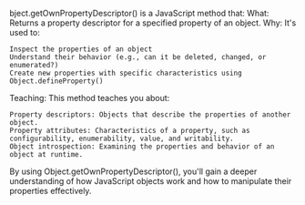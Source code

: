 bject.getOwnPropertyDescriptor() is a JavaScript method that:
What: Returns a property descriptor for a specified property of an object.
Why: It's used to:

    Inspect the properties of an object
    Understand their behavior (e.g., can it be deleted, changed, or enumerated?)
    Create new properties with specific characteristics using Object.defineProperty()

Teaching:
This method teaches you about:

    Property descriptors: Objects that describe the properties of another object.
    Property attributes: Characteristics of a property, such as configurability, enumerability, value, and writability.
    Object introspection: Examining the properties and behavior of an object at runtime.

By using Object.getOwnPropertyDescriptor(), you'll gain a deeper understanding of how JavaScript objects work and how to manipulate their properties effectively.